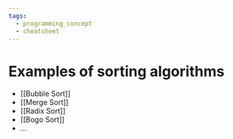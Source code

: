 ```yaml
---
tags:
  - programming_concept
  - cheatsheet
---
```


# Examples of sorting algorithms
- [[Bubble Sort]]
- [[Merge Sort]]
- [[Radix Sort]]
- [[Bogo Sort]]
- ...